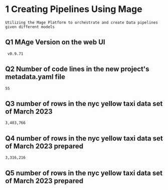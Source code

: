 # 1 Creating Pipelines Using Mage
    
    Utilizing the Mage Platform to orchestrate and create Data pipelines given different models

## Q1 MAge Version on the web UI
     v0.9.71
## Q2 Number of code lines in the new project's metadata.yaml file
    55
## Q3 number of rows in the nyc yellow taxi data set of March 2023
    3,403,766
## Q4 number of rows in the nyc yellow taxi data set of March 2023 prepared
    3,316,216
## Q5 number of rows in the nyc yellow taxi data set of March 2023 prepared
